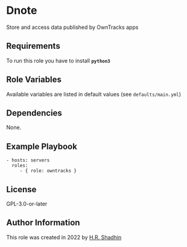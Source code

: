 # Dnote

Store and access data published by OwnTracks apps

## Requirements

To run this role you have to install **`python3`**

## Role Variables

Available variables are listed in default values (see `defaults/main.yml`)

## Dependencies

None.

## Example Playbook

    - hosts: servers
      roles:
         - { role: owntracks }

## License

GPL-3.0-or-later

## Author Information

This role was created in 2022 by [H.R. Shadhin](https://hrshadhin.me)
